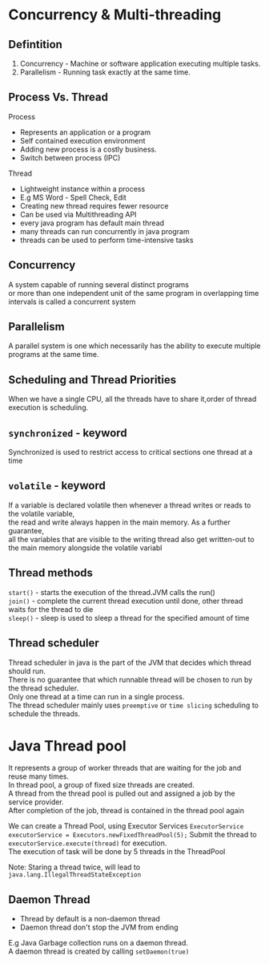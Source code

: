 # Concurrency & Multi-threading 

## Defintition

1. Concurrency - Machine or software application executing multiple tasks. <br/>
2. Parallelism - Running task exactly at the same time.

## Process Vs. Thread
Process 
- Represents an application or a program
- Self contained execution environment
- Adding new process is a costly business.
- Switch between process (IPC)

Thread
- Lightweight instance within a process
- E.g MS Word - Spell Check, Edit
- Creating new thread requires fewer resource
- Can be used via Multithreading API
- every java program has default main thread
- many threads can run concurrently in java program
- threads can be used to perform time-intensive tasks

## Concurrency
A system capable of running several distinct programs<br/>
or more than one independent unit of the same program in overlapping time intervals is called a concurrent system

## Parallelism
A parallel system is one which necessarily has the ability to execute multiple programs at the same time. 

## Scheduling and Thread Priorities
When we have a single CPU, all the threads have to share it,order of thread execution is scheduling.
 
## `synchronized` - keyword
Synchronized is used to restrict access to critical sections one thread at a time

## `volatile` - keyword
If a variable is declared volatile then whenever a thread writes or reads to the volatile variable, <br/>
the read and write always happen in the main memory. As a further guarantee, <br/>
all the variables that are visible to the writing thread also get written-out to the main memory alongside the volatile variabl

## Thread methods
`start()` - starts the execution of the thread.JVM calls the run() <br/>
`join()` - complete the current thread execution until done, other thread waits for the thread to die<br/>
`sleep()` - sleep is used to sleep a thread for the specified amount of time

## Thread scheduler 
Thread scheduler in java is the part of the JVM that decides which thread should run.<br/>
There is no guarantee that which runnable thread will be chosen to run by the thread scheduler.<br/>
Only one thread at a time can run in a single process.<br/>
The thread scheduler mainly uses `preemptive` or `time slicing` scheduling to schedule the threads.<br/>
 
# Java Thread pool 
It represents a group of worker threads that are waiting for the job and reuse many times.<br/> 
In thread pool, a group of fixed size threads are created.<br/>
A thread from the thread pool is pulled out and assigned a job by the service provider. <br/>
After completion of the job, thread is contained in the thread pool again

We can create a Thread Pool, using Executor Services `ExecutorService executorService = Executors.newFixedThreadPool(5);`
Submit the thread to `executorService.execute(thread)` for execution.<br/>
The execution of task will be done by 5 threads in the ThreadPool

Note: Staring a thread twice, will lead to `java.lang.IllegalThreadStateException`

## Daemon Thread
- Thread by default is a non-daemon thread
- Daemon thread don't stop the JVM from ending

E.g Java Garbage collection runs on a daemon thread.<br/>
A daemon thread is created by calling `setDaemon(true)`<br/>
